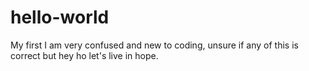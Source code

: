 # hello-world
My first
I am very confused and new to coding, unsure if any of this is correct but hey ho let's live in hope.
